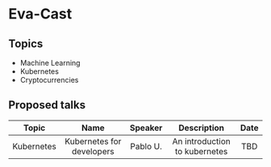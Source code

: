 # Eva-Cast
## Topics
- Machine Learning
- Kubernetes
- Cryptocurrencies

## Proposed talks
| Topic | Name | Speaker | Description | Date |
| :---: | :--: | :-----: | :---------: | :--: |
| Kubernetes | Kubernetes for developers | Pablo U. | An introduction to kubernetes | TBD |
